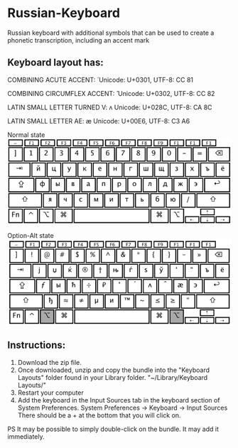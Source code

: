 # Russian-Keyboard
Russian keyboard with additional symbols that can be used to create a phonetic transcription, including an accent mark

## Keyboard layout has:
COMBINING ACUTE ACCENT:  ́ 
  Unicode: U+0301, UTF-8: CC 81
  
COMBINING CIRCUMFLEX ACCENT:  ̂
  Unicode: U+0302, UTF-8: CC 82
  
LATIN SMALL LETTER TURNED V: ʌ
  Unicode: U+028C, UTF-8: CA 8C
  
LATIN SMALL LETTER AE: æ
  Unicode: U+00E6, UTF-8: C3 A6
  

Normal state
![Alt text](https://github.com/konnorjp/Russian-Keyboard/blob/master/Images/Normal.png?raw=true "Normal")

Option-Alt state
![Alt text](https://github.com/konnorjp/Russian-Keyboard/blob/master/Images/Option-Alt.png?raw=true "Option-Alt")

## Instructions:
1. Download the zip file.
2. Once downloaded, unzip and copy the bundle into the "Keyboard Layouts" folder found in your Library folder.
"~/Library/Keyboard Layouts/"
3. Restart your computer
4. Add the keyboard in the Input Sources tab in the keyboard section of System Preferences.
System Preferences -> Keyboard -> Input Sources
There should be a + at the bottom that you will click on.

PS It may be possible to simply double-click on the bundle. It may add it immediately.

